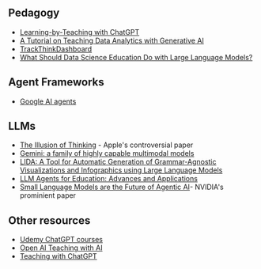 ## Pedagogy

* [Learning-by-Teaching with ChatGPT](https://arxiv.org/abs/2412.15226)
* [A Tutorial on Teaching Data Analytics with Generative AI](https://doi.org/10.1287/inte.2023.0053)
* [TrackThinkDashboard](https://arxiv.org/abs/2503.19460)
* [What Should Data Science Education Do with Large Language Models?](https://arxiv.org/abs/2307.02792)

## Agent Frameworks

* [Google AI agents](https://archive.org/details/google-ai-agents-whitepaper)

## LLMs

* [The Illusion of Thinking](https://ml-site.cdn-apple.com/papers/the-illusion-of-thinking.pdf) - Apple's controversial paper
* [Gemini: a family of highly capable multimodal models](https://arxiv.org/abs/2312.11805)
* [LIDA: A Tool for Automatic Generation of Grammar-Agnostic Visualizations and Infographics using Large Language Models](https://arxiv.org/abs/2303.02927)
* [LLM Agents for Education: Advances and Applications](https://arxiv.org/abs/2503.11733)
* [Small Language Models are the Future of Agentic AI](https://research.nvidia.com/labs/lpr/slm-agents/)- NVIDIA's prominient paper

## Other resources

* [Udemy ChatGPT courses](https://www.udemy.com/topic/chatgpt)
* [Open AI Teaching with AI](https://openai.com/index/teaching-with-ai/)
* [Teaching with ChatGPT](https://teachingwithchatgpt.org.uk/home)
